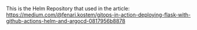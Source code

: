 This is the Helm Repository that used in the article: https://medium.com/@fenari.kostem/gitops-in-action-deploying-flask-with-github-actions-helm-and-argocd-0817956b8878
